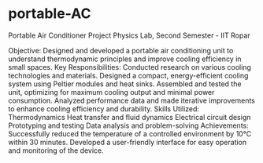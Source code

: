 # portable-AC
Portable Air Conditioner Project
Physics Lab, Second Semester - IIT Ropar

Objective: Designed and developed a portable air conditioning unit to understand thermodynamic principles and improve cooling efficiency in small spaces.
Key Responsibilities:
Conducted research on various cooling technologies and materials.
Designed a compact, energy-efficient cooling system using Peltier modules and heat sinks.
Assembled and tested the unit, optimizing for maximum cooling output and minimal power consumption.
Analyzed performance data and made iterative improvements to enhance cooling efficiency and durability.
Skills Utilized:
Thermodynamics
Heat transfer and fluid dynamics
Electrical circuit design
Prototyping and testing
Data analysis and problem-solving
Achievements:
Successfully reduced the temperature of a controlled environment by 10°C within 30 minutes.
Developed a user-friendly interface for easy operation and monitoring of the device.
